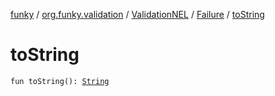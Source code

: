 [funky](../../../index.md) / [org.funky.validation](../../index.md) / [ValidationNEL](../index.md) / [Failure](index.md) / [toString](.)

# toString

`fun toString(): `[`String`](https://kotlinlang.org/api/latest/jvm/stdlib/kotlin/-string/index.html)